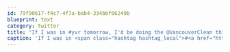 ```yaml
---
id: 79f90617-f4c7-4f7a-bab4-334bbf06249b
blueprint: text
category: twitter
title: "If I was in #yvr tomorrow, I'd be doing the @VancouverClean thing"
caption: 'If I was in <span class="hashtag hashtag_local">#<a href="http://tweettemp.darylchymko.ca/?tag=yvr">yvr</a> tomorrow, I''d be doing the <span class="username username_linked">@<a href="https://twitter.com/VancouverClean" title="Vancouver">VancouverClean</a></span> thing'
---
```

